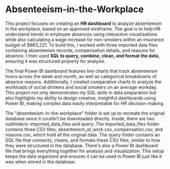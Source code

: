 # Absenteeism-in-the-Workplace

This project focuses on creating an **HR dashboard** to analyze absenteeism in the workplace, based on an approved wireframe. The goal is to help HR understand trends in employee absences using interactive visualizations while also calculating a wage increase for non-smokers within an insurance budget of $983,221. To build this, I worked with three imported data files containing absenteeism records, compensation details, and reasons for absence. I then used **SQL to query, combine, clean, and format the data**, ensuring it was structured properly for analysis.  

The final Power BI dashboard features line charts that track absenteeism hours across the week and month, as well as categorical breakdowns of absence reasons. Additionally, I created comparative charts to analyze the workloads of social drinkers and social smokers on an average workday. This project not only demonstrates my SQL skills in data preparation but also highlights my ability to design creative, insightful dashboards using Power BI, making complex data easily interpretable for HR decision-making.

The "absenteeism-in-the-workplace" folder is set up to recreate the original database since it couldn’t be downloaded directly. Inside, there are two subfolders: imported_data_files and query. The imported_data_files folder contains three CSV files, absenteeism_at_work.csv, compensation.csv, and reasons.csv, which hold all the original data. The query folder contains an SQL file that connects, cleans, and formats these CSV files, similar to how they were structured in the database. There's also a Power BI dashboard file that brings everything together for analysis and visualization. This setup keeps the data organized and ensures it can be used in Power BI just like it was when stored in the database.
